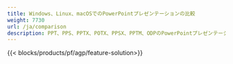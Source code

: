 ```yaml
---
title: Windows、Linux、macOSでのPowerPointプレゼンテーションの比較
weight: 7730
url: /ja/comparison
description: PPT、PPS、PPTX、POTX、PPSX、PPTM、ODPのPowerPointプレゼンテーション比較用の無料アプリとAPI
---
```


{{< blocks/products/pf/agp/feature-solution>}} 

